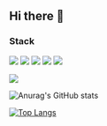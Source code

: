 ## Hi there 👋

### Stack
![](https://img.shields.io/badge/-python-brightgreen) ![](https://img.shields.io/badge/-Java-important) ![](https://img.shields.io/badge/-BERT-yellow) ![](https://img.shields.io/badge/-KoGPT2-informational) ![](https://img.shields.io/badge/-NLP-green) 

[![](https://img.shields.io/badge/-gmail-grey?logo=gmail)](mailto:"hsoh4023@gmail.com")

![Anurag's GitHub stats](https://github-readme-stats.vercel.app/api?username=hsoh0423&show_icons=true&theme=radical)

[![Top Langs](https://github-readme-stats.vercel.app/api/top-langs/?username=hsoh0423&layout=compact)](https://github.com/anuraghazra/github-readme-stats)

<!--
**hsoh0423/hsoh0423** is a ✨ _special_ ✨ repository because its `README.md` (this file) appears on your GitHub profile.

Here are some ideas to get you started:

- 🔭 I’m currently working on ...
- 🌱 I’m currently learning ...
- 👯 I’m looking to collaborate on ...
- 🤔 I’m looking for help with ...
- 💬 Ask me about ...
- 📫 How to reach me: ...
- 😄 Pronouns: ...
- ⚡ Fun fact: ...
-->
